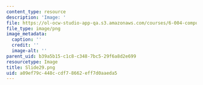 ```yaml
---
content_type: resource
description: 'Image: '
file: https://ol-ocw-studio-app-qa.s3.amazonaws.com/courses/6-004-computation-structures-spring-2017/a09ef79c448ccdf78662eff7d0aaeda5_Slide29.png
file_type: image/png
image_metadata:
  caption: ''
  credit: ''
  image-alt: ''
parent_uid: b39a5b15-c1c8-c348-7bc5-29f6a8d2e699
resourcetype: Image
title: Slide29.png
uid: a09ef79c-448c-cdf7-8662-eff7d0aaeda5
---
```

